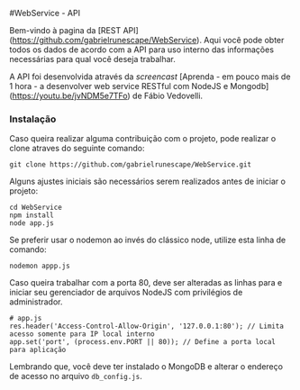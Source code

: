 #WebService - API

Bem-vindo à pagina da [REST API] (https://github.com/gabrielrunescape/WebService). Aqui você pode obter todos os dados de acordo com a API para uso interno das informações necessárias para qual você deseja trabalhar.

A API foi desenvolvida através da *screencast* [Aprenda - em pouco mais de 1 hora - a desenvolver web service RESTful com NodeJS e Mongodb] (https://youtu.be/jvNDM5e7TFo) de Fábio Vedovelli.

### Instalação

Caso queira realizar alguma contribuição com o projeto, pode realizar o clone atraves do seguinte comando:
```
git clone https://github.com/gabrielrunescape/WebService.git
```

Alguns ajustes iniciais são necessários serem realizados antes de iniciar o projeto:
```
cd WebService
npm install
node app.js
```

Se preferir usar o nodemon ao invés do clássico node, utilize esta linha de comando:
```
nodemon appp.js
```
Caso queira trabalhar com a porta 80, deve ser alteradas as linhas para e iniciar seu gerenciador de arquivos NodeJS com privilégios de administrador.
```
# app.js
res.header('Access-Control-Allow-Origin', '127.0.0.1:80'); // Limita acesso somente para IP local interno
app.set('port', (process.env.PORT || 80)); // Define a porta local para aplicação
```

Lembrando que, você deve ter instalado o MongoDB e alterar o endereço de acesso no arquivo `db_config.js`.
